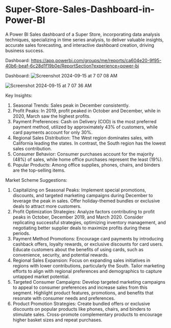 # Super-Store-Sales-Dashboard-in-Power-BI
A Power BI Sales dashboard of a Super Store, incorporating data analysis techniques, specializing in time series analysis, to deliver valuable insights, accurate sales forecasting, and interactive dashboard creation, driving business success.

Dashboard: https://app.powerbi.com/groups/me/reports/ca604e20-9f95-40b6-beaf-6c28d1f19b0e/ReportSection?experience=power-bi

Dashboard:
![Screenshot 2024-09-15 at 7 07 08 AM](https://github.com/user-attachments/assets/1a32d6bc-4b46-4d99-9d60-20a424b149f9)

![Screenshot 2024-09-15 at 7 07 36 AM](https://github.com/user-attachments/assets/06beec16-30fc-489f-8493-6af6882353ae)

Key Insights:
1.	Seasonal Trends: Sales peak in December consistently.
2.	Profit Peaks: In 2019, profit peaked in October and December, while in 2020, March saw the highest profits.
3.	Payment Preferences: Cash on Delivery (COD) is the most preferred payment method, utilized by approximately 43% of customers, while card payments account for only 30%.
4.	Regional Sales Distribution: The West region dominates sales, with California leading the states. In contrast, the South region has the lowest sales contribution.
5.	Consumer Behavior: Consumer purchases account for the majority (48%) of sales, while home office purchases represent the least (19%).
6.	Popular Products: Among office supplies, phones, chairs, and binders are the top-selling items.

Market Scheme Suggestions:
1.	Capitalizing on Seasonal Peaks: Implement special promotions, discounts, and targeted marketing campaigns during December to leverage the peak in sales. Offer holiday-themed bundles or exclusive deals to attract more customers.
2.	Profit Optimization Strategies: Analyze factors contributing to profit peaks in October, December 2019, and March 2020. Consider replicating successful strategies, optimizing inventory management, and negotiating better supplier deals to maximize profits during these periods.
3.	Payment Method Promotions: Encourage card payments by introducing cashback offers, loyalty rewards, or exclusive discounts for card users. Educate customers about the benefits of using cards, such as convenience, security, and potential rewards.
4.	Regional Sales Expansion: Focus on expanding sales initiatives in regions with lower contributions, particularly the South. Tailor marketing efforts to align with regional preferences and demographics to capture untapped market potential.
5.	Targeted Consumer Campaigns: Develop targeted marketing campaigns to appeal to consumer preferences and increase sales from this segment. Highlight product features, promotions, and benefits that resonate with consumer needs and preferences.
6.	Product Promotion Strategies: Create bundled offers or exclusive discounts on popular products like phones, chairs, and binders to stimulate sales. Cross-promote complementary products to encourage higher basket sizes and repeat purchases.



